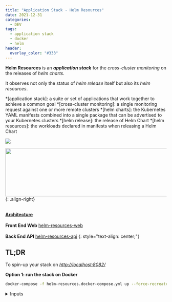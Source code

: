 ```yaml
---
title: "Application Stack - Helm Resources"
date: 2021-12-31
categories:
  - DEV
tags:
  - application stack
  - docker
  - helm
header:
  overlay_color: "#333"
---
```


**Helm Resources** is an ***application stack*** for the *cross-cluster monitoring* on the releases of *helm charts*.

It observes not only the status of *helm release* itself but also its *helm resources*.

*[application stack]: a suite or set of applications that work together to achieve a common goal
*[cross-cluster monitoring]: a single monitoring request against one or more remote clusters
*[helm charts]: the Kubernetes YAML manifests combined into a single package that can be advertised to your Kubernetes clusters
*[helm release]: the release of Helm Chart
*[helm resources]: the workloads declared in manifests when releasing a Helm Chart


<div class="notice--primary" markdown="1">

<img src="{{ site.url }}{{ site.baseurl }}/assets/helm-resources/helm-resources.gif">

<img src="{{ site.url }}{{ site.baseurl }}/assets/helm-resources/architecture.png" width="700" height="150">{: .align-right}

<br><ins>**Architecture**<br><br></ins>
**Front End Web** [helm-resources-web](https://github.com/orgs/pop-cloud/packages/container/package/helm-resources-web)<br><br>
**Back End API** [helm-resources-api](https://github.com/orgs/pop-cloud/packages/container/package/helm-resources-api)
{: style="text-align: center;"}
</div>




## TL;DR

To spin-up your stack on _[http://localhost:8082/](http://localhost:8082/)_

<div class="notice--primary" markdown="1">

**Option 1: run the stack on Docker**

```bash
docker-compose -f helm-resources.docker-compose.yml up --force-recreate --abort-on-container-exit --build
```

<details><summary>Inputs</summary>
  <script src="https://gist.github.com/niehaitao/bf9859fe3021536d547cb21bbf852b76.js"></script>
</details>

</div>



